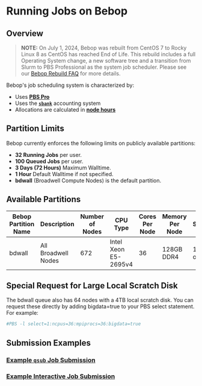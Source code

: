 # Running Jobs on Bebop

## Overview

> **NOTE:** 
> On July 1, 2024, Bebop was rebuilt from CentOS 7 to Rocky Linux 8 as CentOS has reached End of Life. This rebuild includes a full Operating System change, a new software tree and a transition from Slurm to PBS Professional as the system job scheduler. Please see our [Bebop Rebuild FAQ](../bebop-rebuild-faq) for more details.

Bebop's job scheduling system is characterized by:

- Uses [**PBS Pro**](../running-jobs-at-lcrc/pbs-pro-clusters.md)
- Uses the [**`sbank`**](../allocation-management/sbank-allocation-accounting-system.md) accounting system
- Allocations are calculated in [**node hours**](../allocation-management/allocations.md#node-hours-improv-and-bebop-clusters)

## Partition Limits

Bebop currently enforces the following limits on publicly available partitions:

- **32 Running Jobs** per user.
- **100 Queued Jobs** per user.
- **3 Days (72 Hours)** Maximum Walltime.
- **1 Hour** Default Walltime if not specified.
- **bdwall** (Broadwell Compute Nodes) is the default partition.

## Available Partitions

| Bebop Partition Name | Description                        | Number of Nodes | CPU Type                | Cores Per Node | Memory Per Node | Local Scratch Disk |
|----------------------|------------------------------------|-----------------|-------------------------|----------------|-----------------|--------------------|
| bdwall               | All Broadwell Nodes                | 672             | Intel Xeon E5-2695v4    | 36             | 128GB DDR4      | 15 GB or 4 TB      |

## Special Request for Large Local Scratch Disk

The bdwall queue also has 64 nodes with a 4TB local scratch disk. You can request these directly by adding bigdata=true to your PBS select statement. For example:

```bash
#PBS -l select=1:ncpus=36:mpiprocs=36:bigdata=true
```

## Submission Examples

### [Example `qsub` Job Submission](../running-jobs-at-lcrc/pbs-pro-clusters.md#resource-selection-and-job-placement)

### [Example Interactive Job Submission](../running-jobs-at-lcrc/pbs-pro-clusters.md#submitting-an-interactive-job)
